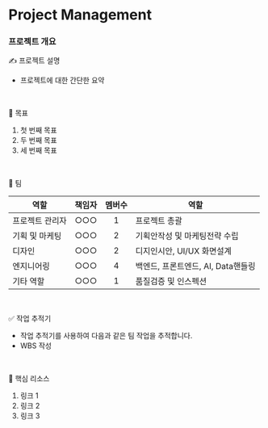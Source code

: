 # Project Management

### 프로젝트 개요

✍️ 프로젝트 설명 <br/>

- 프로젝트에 대한 간단한 요약
 <br/>

🎯 목표  <br/>

1. 첫 번째 목표
2. 두 번째 목표
3. 세 번째 목표
 <br/>

👥 팀  <br/>

| 역할 | 책임자 | 멤버수 | 역할 |
| --- |:-----:|:-----:| --- | 
| 프로젝트 관리자   | ○○○ | 1 | 프로젝트 총괄 |
| 기획 및 마케팅    | ○○○ | 2 | 기획안작성 및 마케팅전략 수립 |
| 디자인      | ○○○ | 2 | 디지인시안, UI/UX 화면설계 |
| 엔지니어링   | ○○○ | 4 | 백엔드, 프론트엔드, AI, Data핸들링 |
| 기타 역할   | ○○○ | 1 | 품질검증 및 인스펙션 | 
<br/>

✅ 작업 추적기 <br/>

- 작업 추적기를 사용하여 다음과 같은 팀 작업을 추적합니다.
- WBS 작성
<br/>

🔑 핵심 리소스 <br/>

1. 링크 1
2. 링크 2
3. 링크 3

